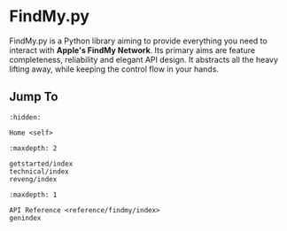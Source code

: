 # FindMy.py

FindMy.py is a Python library aiming to provide everything you need
to interact with **Apple's FindMy Network**.
Its primary aims are feature completeness, reliability and elegant API design.
It abstracts all the heavy lifting away, while keeping the control flow in your hands.

## Jump To

[//]: # "This is hidden to prevent it from showing on the home page"

```{toctree}
:hidden:

Home <self>
```

[//]: # "Documentation can be expanded to maxdepth 2"

```{toctree}
:maxdepth: 2

getstarted/index
technical/index
reveng/index
```

[//]: # "Show these with a maxdepth of 1"

```{toctree}
:maxdepth: 1

API Reference <reference/findmy/index>
genindex
```
